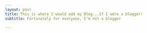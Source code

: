 ```yaml
---
layout: post
title: This is where I would add my Blog...If I were a blogger!
subtitle: Fortunately for everyone, I'm not a blogger

---
```

